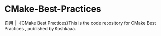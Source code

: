 # CMake-Best-Practices
自用 | 《CMake Best Practices》This is the code repository for CMake Best Practices , published by Koshkaaa.
